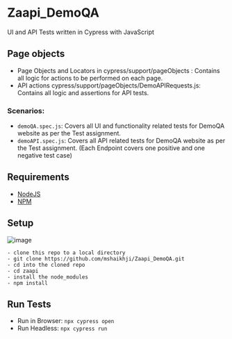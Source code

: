 # Zaapi_DemoQA
UI and API Tests written in Cypress with JavaScript

## Page objects
- Page Objects and Locators in cypress/support/pageObjects : Contains all logic for actions to be performed on each page.
- API actions cypress/support/pageObjects/DemoAPIRequests.js: Contains all logic and assertions for API tests.


### Scenarios:
- `demoQA.spec.js`: Covers all UI and functionality related tests for DemoQA website as per the Test assignment.
- `demoAPI.spec.js`: Covers all API related tests for DemoQA website as per the Test assignment. (Each Endpoint covers one positive and one negative test case)

## Requirements

- [NodeJS](https://nodejs.org/en/)
- [NPM](https://www.npmjs.com/get-npm)


## Setup
![image](https://drive.google.com/uc?export=view&id=1W-UynO6mgezooU4_icEfxcaVJWYguRdp)
```
- clone this repo to a local directory
- git clone https://github.com/mshaikhji/Zaapi_DemoQA.git
- cd into the cloned repo
- cd zaapi
- install the node_modules
- npm install
```

## Run Tests
- Run in Browser: `npx cypress open`
- Run Headless: `npx cypress run`

